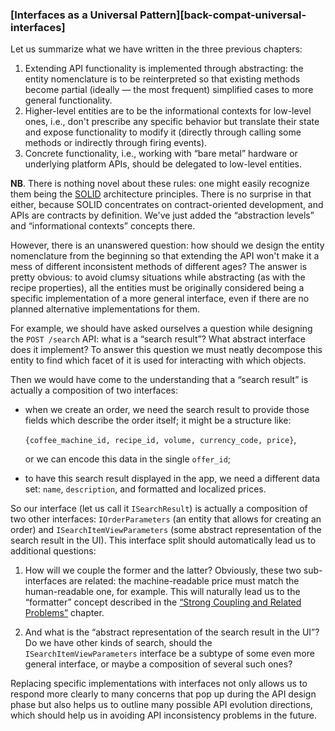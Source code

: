 ### [Interfaces as a Universal Pattern][back-compat-universal-interfaces]

Let us summarize what we have written in the three previous chapters:

  1. Extending API functionality is implemented through abstracting: the entity nomenclature is to be reinterpreted so that existing methods become partial (ideally — the most frequent) simplified cases to more general functionality.
  2. Higher-level entities are to be the informational contexts for low-level ones, i.e., don't prescribe any specific behavior but translate their state and expose functionality to modify it (directly through calling some methods or indirectly through firing events).
  3. Concrete functionality, i.e., working with “bare metal” hardware or underlying platform APIs, should be delegated to low-level entities.

**NB**. There is nothing novel about these rules: one might easily recognize them being the [SOLID](https://en.wikipedia.org/wiki/SOLID) architecture principles. There is no surprise in that either, because SOLID concentrates on contract-oriented development, and APIs are contracts by definition. We've just added the “abstraction levels” and “informational contexts” concepts there.

However, there is an unanswered question: how should we design the entity nomenclature from the beginning so that extending the API won't make it a mess of different inconsistent methods of different ages? The answer is pretty obvious: to avoid clumsy situations while abstracting (as with the recipe properties), all the entities must be originally considered being a specific implementation of a more general interface, even if there are no planned alternative implementations for them.

For example, we should have asked ourselves a question while designing the `POST /search` API: what is a “search result”? What abstract interface does it implement? To answer this question we must neatly decompose this entity to find which facet of it is used for interacting with which objects.

Then we would have come to the understanding that a “search result” is actually a composition of two interfaces:
  * when we create an order, we need the search result to provide those fields which describe the order itself; it might be a structure like:
      
       `{coffee_machine_id, recipe_id, volume, currency_code, price}`,

       or we can encode this data in the single `offer_id`;
  
  * to have this search result displayed in the app, we need a different data set: `name`, `description`, and formatted and localized prices.

So our interface (let us call it `ISearchResult`) is actually a composition of two other interfaces: `IOrderParameters` (an entity that allows for creating an order) and `ISearchItemViewParameters` (some abstract representation of the search result in the UI). This interface split should automatically lead us to additional questions:

  1. How will we couple the former and the latter? Obviously, these two sub-interfaces are related: the machine-readable price must match the human-readable one, for example. This will naturally lead us to the “formatter” concept described in the [“Strong Coupling and Related Problems”](#back-compat-strong-coupling) chapter.

  2. And what is the “abstract representation of the search result in the UI”? Do we have other kinds of search, should the `ISearchItemViewParameters` interface be a subtype of some even more general interface, or maybe a composition of several such ones?

Replacing specific implementations with interfaces not only allows us to respond more clearly to many concerns that pop up during the API design phase but also helps us to outline many possible API evolution directions, which should help us in avoiding API inconsistency problems in the future.